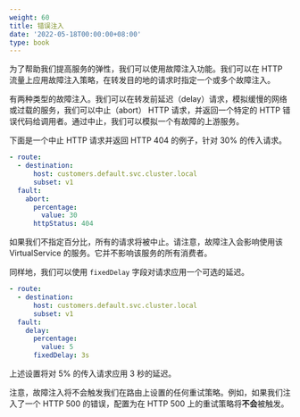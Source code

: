 ```yaml
---
weight: 60
title: 错误注入
date: '2022-05-18T00:00:00+08:00'
type: book
---
```


为了帮助我们提高服务的弹性，我们可以使用故障注入功能。我们可以在 HTTP 流量上应用故障注入策略，在转发目的地的请求时指定一个或多个故障注入。

有两种类型的故障注入。我们可以在转发前延迟（delay）请求，模拟缓慢的网络或过载的服务，我们可以中止（abort） HTTP 请求，并返回一个特定的 HTTP 错误代码给调用者。通过中止，我们可以模拟一个有故障的上游服务。

下面是一个中止 HTTP 请求并返回 HTTP 404 的例子，针对 30% 的传入请求。

```yaml
- route:
  - destination:
      host: customers.default.svc.cluster.local
      subset: v1
  fault:
    abort:
      percentage:
        value: 30
      httpStatus: 404
```

如果我们不指定百分比，所有的请求将被中止。请注意，故障注入会影响使用该 VirtualService 的服务。它并不影响该服务的所有消费者。

同样地，我们可以使用 `fixedDelay` 字段对请求应用一个可选的延迟。

```yaml
- route:
  - destination:
      host: customers.default.svc.cluster.local
      subset: v1
  fault:
    delay:
      percentage:
        value: 5
      fixedDelay: 3s
```

上述设置将对 5% 的传入请求应用 3 秒的延迟。

注意，故障注入将不会触发我们在路由上设置的任何重试策略。例如，如果我们注入了一个 HTTP 500 的错误，配置为在 HTTP 500 上的重试策略将**不会**被触发。
